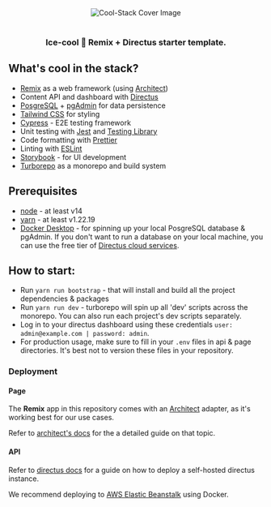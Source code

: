 <div align="center">
<img src="./page/public/images/cool-stack-cover-image.png" alt="Cool-Stack Cover Image" />
</div>

<br/>

<h3 align="center">
   Ice-cool 🧊 Remix + Directus starter template.
</h3>

## What's cool in the stack?

- [Remix](https://remix.run/) as a web framework (using [Architect](https://arc.codes/))
- Content API and dashboard with [Directus](https://directus.io/)
- [PosgreSQL](https://www.postgresql.org/) + [pgAdmin](https://www.pgadmin.org/) for data persistence
- [Tailwind CSS](https://tailwindcss.com/) for styling
- [Cypress](https://cypress.io) - E2E testing framework
- Unit testing with [Jest](https://jestjs.io/) and [Testing Library](https://testing-library.com)
- Code formatting with [Prettier](https://prettier.io)
- Linting with [ESLint](https://eslint.org)
- [Storybook](https://storybook.js.org/) - for UI development
- [Turborepo](https://turbo.build/repo) as a monorepo and build system

## Prerequisites
- [node](https://nodejs.org/) - at least v14
- [yarn](https://yarnpkg.com/) - at least v1.22.19
- [Docker Desktop](https://docs.docker.com/desktop/) - for spinning up your local PosgreSQL database & pgAdmin. If you don't want to run a database on your local machine, you can use the free tier of [Directus cloud services](https://directus.cloud/).

## How to start:
- Run `yarn run bootstrap` - that will install and build all the project dependencies & packages
- Run `yarn run dev` - turborepo will spin up all 'dev' scripts across the monorepo. You can also run each project's dev scripts separately.
- Log in to your directus dashboard using these credentials `user: admin@example.com | password: admin`.
- For production usage, make sure to fill in your `.env` files in api & page directories. It's best not to version these files in your repository.


### Deployment

#### Page
The **Remix** app in this repository comes with an [Architect](https://arc.codes/) adapter, as it's working best for our use cases.

Refer to [architect's docs](https://arc.codes/docs/en/reference/cli/deploy) for the a detailed guide on that topic.

#### API
Refer to [directus docs](https://docs.directus.io/self-hosted/quickstart.html) for a guide on how to deploy a self-hosted directus instance.

We recommend deploying to [AWS Elastic Beanstalk](https://docs.aws.amazon.com/elasticbeanstalk/latest/dg/create_deploy_nodejs.html) using Docker.
